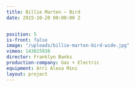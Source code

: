 ```yaml
---
title: Billie Marten — Bird
date: 2015-10-20 00:00:00 Z


position: 5
is-front: false
image: "/uploads/billie-marten-bird-wide.jpg"
vimeo: 143015938
director: Franklyn Banks
production-company: Gas + Electric
equipment: Arri Alexa Mini
layout: project
---
```


